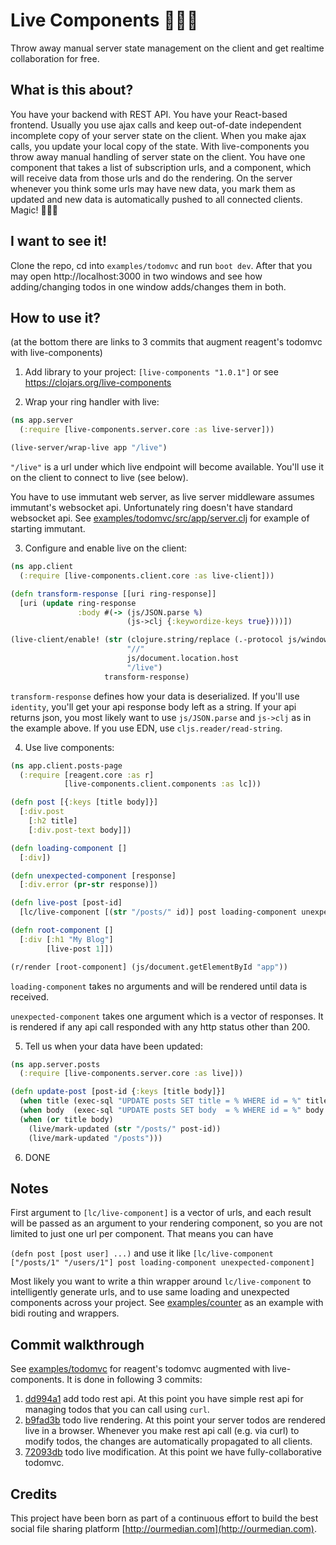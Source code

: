 # Live Components 🦄🦄🦄

Throw away manual server state management on the client and get realtime collaboration for free.


## What is this about?

You have your backend with REST API. You have your React-based frontend. Usually you use ajax calls and keep out-of-date independent incomplete copy of your server state on the client. When you make ajax calls, you update your local copy of the state. With live-components you throw away manual handling of server state on the client. You have one component that takes a list of subscription urls, and a component, which will receive data from those urls and do the rendering. On the server whenever you think some urls may have new data, you mark them as updated and new data is automatically pushed to all connected clients. Magic! 🦄🦄🦄


## I want to see it!

Clone the repo, cd into `examples/todomvc` and run `boot dev`. After that you may open http://localhost:3000
in two windows and see how adding/changing todos in one window adds/changes them in both.


## How to use it?

(at the bottom there are links to 3 commits that augment reagent's todomvc with live-components)

1. Add library to your project: `[live-components "1.0.1"]` or see https://clojars.org/live-components

2. Wrap your ring handler with live:

```clojure
(ns app.server
  (:require [live-components.server.core :as live-server]))

(live-server/wrap-live app "/live")
```

`"/live"` is a url under which live endpoint will become available. You'll use it on the client to connect to live (see below).

You have to use immutant web server, as live server middleware assumes immutant's websocket api. Unfortunately ring doesn't have standard websocket api. See [examples/todomvc/src/app/server.clj](./examples/todomvc/src/app/server.clj) for example of starting immutant.

3. Configure and enable live on the client:

```clojure
(ns app.client
  (:require [live-components.client.core :as live-client]))

(defn transform-response [[uri ring-response]]
  [uri (update ring-response
               :body #(-> (js/JSON.parse %)
                          (js->clj {:keywordize-keys true})))])

(live-client/enable! (str (clojure.string/replace (.-protocol js/window.location) "http" "ws")
                          "//"
                          js/document.location.host
                          "/live")
                     transform-response)
```

`transform-response` defines how your data is deserialized. If you'll use `identity`, you'll get your api response body left as a string. If your api returns json, you most likely want to use `js/JSON.parse` and `js->clj` as in the example above. If you use EDN, use `cljs.reader/read-string`.


4. Use live components:

```clojure
(ns app.client.posts-page
  (:require [reagent.core :as r]
            [live-components.client.components :as lc]))

(defn post [{:keys [title body]}]
  [:div.post
    [:h2 title]
    [:div.post-text body]])

(defn loading-component []
  [:div])

(defn unexpected-component [response]
  [:div.error (pr-str response)])

(defn live-post [post-id]
  [lc/live-component [(str "/posts/" id)] post loading-component unexpected-component])

(defn root-component []
  [:div [:h1 "My Blog"]
        [live-post 1]])

(r/render [root-component] (js/document.getElementById "app"))
```

`loading-component` takes no arguments and will be rendered until data is received.

`unexpected-component` takes one argument which is a vector of responses. It is rendered if any api call responded with any http status other than 200.

5. Tell us when your data have been updated:

```clojure
(ns app.server.posts
  (:require [live-components.server.core :as live]))

(defn update-post [post-id {:keys [title body]}]
  (when title (exec-sql "UPDATE posts SET title = % WHERE id = %" title post-id))
  (when body  (exec-sql "UPDATE posts SET body  = % WHERE id = %" body  post-id))
  (when (or title body)
    (live/mark-updated (str "/posts/" post-id))
    (live/mark-updated "/posts")))
```

6. DONE


## Notes

First argument to `[lc/live-component]` is a vector of urls, and each result will be passed as an argument to your rendering component, so you are not limited to just one url per component. That means you can have

`(defn post [post user] ...)` and use it like `[lc/live-component ["/posts/1" "/users/1"] post loading-component unexpected-component]`

Most likely you want to write a thin wrapper around `lc/live-component` to intelligently generate urls, and to use same loading and unexpected components across your project. See [examples/counter](./examples/counter) as an example with bidi routing and wrappers.


## Commit walkthrough

See [examples/todomvc](./examples/todomvc) for reagent's todomvc augmented with live-components. It is done in following 3 commits:

1. [dd994a1](https://github.com/alesguzik/live-components/commit/dd994a1bb81b5806b56501f5d3204f9fe65d5c6f) add todo rest api. At this point you have simple rest api for managing todos that you can call using `curl`.
2. [b9fad3b](https://github.com/alesguzik/live-components/commit/b9fad3bd14d9d512e4818729ae894383c19d5364) todo live rendering. At this point your server todos are rendered live in a browser. Whenever you make rest api call (e.g. via curl) to modify todos, the changes are automatically propagated to all clients.
3. [72093db](https://github.com/alesguzik/live-components/commit/72093db340e47df58be9f60661e5d433f528131c) todo live modification. At this point we have fully-collaborative todomvc.


## Credits

This project have been born as part of a continuous effort to build the best social file sharing platform [http://ourmedian.com](http://ourmedian.com).
